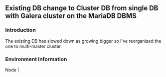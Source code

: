 ## Existing DB change to Cluster DB from single DB with Galera cluster on the MariaDB DBMS

### Introduction

The existing DB has slowed down as growing bigger so I've reorganized the one to multi-master cluster.

### Environment Information

Node | 
